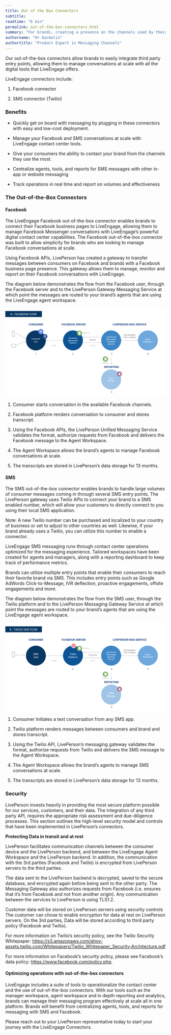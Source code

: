 ```yaml
---
title: Out of the Box Connectors
subtitle:
readtime: "6 min"
permalink: out-of-the-box-connectors.html
summary: "For brands, creating a presence on the channels used by their consumers is key to building connections and creating prospects. "
authorname: "Or Garmolin"
authortitle: "Product Expert in Messaging Channels"
---
```


Our out-of-the-box connectors allow brands to easily integrate third party entry points, allowing them to manage conversations at scale with all the digital tools that LiveEngage offers.

LiveEngage connectors include:

1.	Facebook connector

2.	SMS connector (Twilio)

### Benefits

* Quickly get on board with messaging by plugging in these connectors with easy and low-cost deployment.

* Manage your Facebook and SMS conversations at scale with LiveEngage contact center tools.

* Give your consumers the ability to contact your brand from the channels they use the most.

* Centralize agents, tools, and reports for SMS messages with other in-app or website messaging

* Track operations in real time and report on volumes and effectiveness

### The Out-of-the-Box Connectors

#### Facebook

The LiveEngage Facebook out-of-the-box connector enables brands to connect their Facebook business pages to LiveEngage, allowing them to manage Facebook Messenger conversations with LiveEngage’s powerful digital contact center capabilities.
The Facebook out-of-the-box connector was built to allow simplicity for brands who are looking to manage Facebook conversations at scale.

Using Facebook APIs, LivePerson has created a gateway to transfer messages between consumers on Facebook and brands with a Facebook business page presence. This gateway allows them to manage, monitor and report on their Facebook conversations with LiveEngage.

The diagram below demonstrates the flow from the Facebook user, through the Facebook server and to the LivePerson Gateway Messaging Service at which point the messages are routed to your brand’s agents that are using the LiveEngage agent workspace.

![Connectors Facebook Flow](img/ConnectorsFacebookFlow.png)

1. Consumer starts conversation in the available Facebook channels.

2. Facebook platform renders conversation to consumer and stores transcript.

3. Using the Facebook APIs, the LivePerson Unified Messaging Service validates the format, authorize requests from Facebook and delivers the Facebook message to the Agent Workspace.

4. The Agent Workspace allows the brand’s agents to manage Facebook conversations at scale.

5. The transcripts are stored in LivePerson’s data storage for 13 months.

#### SMS

The SMS out-of-the-box connector enables brands to handle large volumes of consumer messages coming in through several SMS entry points. The LivePerson gateway uses Twilio APIs to connect your brand to a SMS enabled number, which will allow your customers to directly connect to you using their local SMS application.

Note: A new Twilio number can be purchased and localized to your country of business or set to adjust to other countries as well. Likewise, if your brand already uses a Twilio, you can utilize this number to enable a connector.

LiveEngage SMS messaging runs through contact center operations optimized for the messaging experience. Tailored workspaces have been created for agents and managers, along with a reporting dashboard to keep track of performance metrics.

Brands can utilize multiple entry points that enable their consumers to reach their favorite brand via SMS. This includes entry points such as Google AdWords Click-to-Message, IVR deflection, proactive engagements, offsite engagements and more.

The diagram below demonstrates the flow from the SMS user, through the Twilio platform and to the LivePerson Messaging Gateway Service at which point the messages are routed to your brand’s agents that are using the LiveEngage agent workspace.


![Connectors Twilio SMS Flow](img/ConnectorsTwilioSMS.png)

1. Consumer Initiates a text conversation from any SMS app.

2. Twilio platform renders messages between consumers and brand and stores transcript.

3. Using the Twilio API, LivePerson’s messaging gateway validates the format, authorize requests from Twilio and delivers the SMS message to the Agent Workspace.

4. The Agent Workspace allows the brand’s agents to manage SMS conversations at scale.

5. The transcripts are stored in LivePerson’s data storage for 13 months.

### Security

LivePerson invests heavily in providing the most secure platform possible for our services, customers, and their data. The integration of any third party API, requires the appropriate risk assessment and due-diligence processes. This section outlines the high-level security model and controls that have been implemented in LivePerson’s connectors.

**Protecting Data in transit and at rest**

LivePerson facilitates communication channels between the consumer device and the LivePerson backend, and between the LiveEngage Agent Workspace and the LivePerson backend. In addition, the communication with the 3rd parties (Facebook and Twilio) is encrypted from LivePerson servers to the third parties.

The data sent to the LivePerson backend is decrypted, saved to the secure database, and encrypted again before being sent to the other party. The Messaging Gateway also authorizes requests from Facebook (i.e. ensures that it’s from Facebook and not from another origin). Any communication between the services to LivePerson is using TLS1.2.

Customer data will be stored on LivePerson servers using security controls The customer can chose to enable encryption for data at rest on LivePerson servers. On the 3rd parties, Data will be stored according to third party policy (Facebook and Twilio).

For more information on Twilio’s security policy, see the Twilio Security Whitepaper: https://s3.amazonaws.com/ahoy-assets.twilio.com/Whitepapers/Twilio_Whitepaper_Security-Architecture.pdf

For more information on Facebook’s security policy, please see Facebook’s data policy: https://www.facebook.com/policy.php.


#### Optimizing operations with out-of-the-box connectors
LiveEngage includes a suite of tools to operationalize the contact center and the use of out-of-the-box connectors. With our tools such as the manager workspace, agent workspace and in depth reporting and analytics, brands can manage their messaging program effectively at scale all in one platform. Brands will benefit from centralizing agents, tools, and reports for messaging with SMS and Facebook.

Please reach out to your LivePerson representative today to start your journey with the LiveEngage Connectors.

